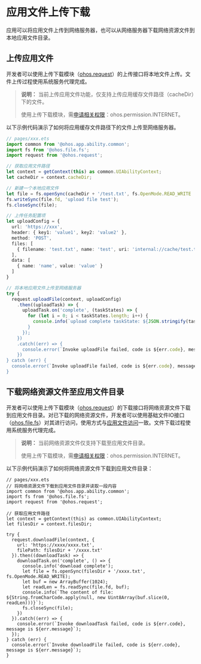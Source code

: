 # 应用文件上传下载

应用可以将应用文件上传到网络服务器，也可以从网络服务器下载网络资源文件到本地应用文件目录。

## 上传应用文件

开发者可以使用上传下载模块（[ohos.request](../reference/apis/js-apis-request.md)）的上传接口将本地文件上传。文件上传过程使用系统服务代理完成。

> **说明：**
> 当前上传应用文件功能，仅支持上传应用缓存文件路径（cacheDir）下的文件。
> 
> 使用上传下载模块，需[申请相关权限](../security/accesstoken-guidelines.md)：ohos.permission.INTERNET。

以下示例代码演示了如何将应用缓存文件路径下的文件上传至网络服务器。

```ts
// pages/xxx.ets
import common from '@ohos.app.ability.common';
import fs from '@ohos.file.fs';
import request from '@ohos.request';

// 获取应用文件路径
let context = getContext(this) as common.UIAbilityContext;
let cacheDir = context.cacheDir;

// 新建一个本地应用文件
let file = fs.openSync(cacheDir + '/test.txt', fs.OpenMode.READ_WRITE | fs.OpenMode.CREATE);
fs.writeSync(file.fd, 'upload file test');
fs.closeSync(file);

// 上传任务配置项
let uploadConfig = {
  url: 'https://xxx',
  header: { key1: 'value1', key2: 'value2' },
  method: 'POST',
  files: [
    { filename: 'test.txt', name: 'test', uri: 'internal://cache/test.txt', type: 'txt' }
  ],
  data: [
    { name: 'name', value: 'value' }
  ]
}

// 将本地应用文件上传至网络服务器
try {
  request.uploadFile(context, uploadConfig)
    .then((uploadTask) => {
      uploadTask.on('complete', (taskStates) => {
        for (let i = 0; i < taskStates.length; i++) {
          console.info(`upload complete taskState: ${JSON.stringify(taskStates[i])}');
        }
      });
    })
    .catch((err) => {
      console.error(`Invoke uploadFile failed, code is ${err.code}, message is ${err.message}`);
    })
} catch (err) {
  console.error(`Invoke uploadFile failed, code is ${err.code}, message is ${err.message}`);
}
```

## 下载网络资源文件至应用文件目录

开发者可以使用上传下载模块（[ohos.request](../reference/apis/js-apis-request.md)）的下载接口将网络资源文件下载到应用文件目录。对已下载的网络资源文件，开发者可以使用基础文件IO接口（[ohos.file.fs](../reference/apis/js-apis-file-fs.md)）对其进行访问，使用方式与[应用文件访问](app-file-access.md)一致。文件下载过程使用系统服务代理完成。

> **说明：**
> 当前网络资源文件仅支持下载至应用文件目录。
> 
> 使用上传下载模块，需[申请相关权限](../security/accesstoken-guidelines.md)：ohos.permission.INTERNET。

以下示例代码演示了如何将网络资源文件下载到应用文件目录：

```
// pages/xxx.ets
// 将网络资源文件下载到应用文件目录并读取一段内容
import common from '@ohos.app.ability.common';
import fs from '@ohos.file.fs';
import request from '@ohos.request';

// 获取应用文件路径
let context = getContext(this) as common.UIAbilityContext;
let filesDir = context.filesDir;

try {
  request.downloadFile(context, {
    url: 'https://xxxx/xxxx.txt',
    filePath: filesDir + '/xxxx.txt'
  }).then((downloadTask) => {
    downloadTask.on('complete', () => {
      console.info('download complete');
      let file = fs.openSync(filesDir + '/xxxx.txt', fs.OpenMode.READ_WRITE);
      let buf = new ArrayBuffer(1024);
      let readLen = fs.readSync(file.fd, buf);
      console.info(`The content of file: ${String.fromCharCode.apply(null, new Uint8Array(buf.slice(0, readLen)))}`);
      fs.closeSync(file);
    })
  }).catch((err) => {
    console.error(`Invoke downloadTask failed, code is ${err.code}, message is ${err.message}`);
  });
} catch (err) {
  console.error(`Invoke downloadFile failed, code is ${err.code}, message is ${err.message}`);
}
```
